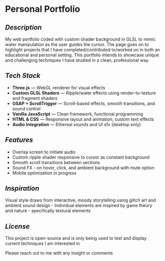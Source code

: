 # Personal Portfolio

## *Description*

My web portfolio coded with custom shader background in GLSL to mimic water manipulation as the user guides the cursor. The page goes on to highlight projects that I have completed/contributed to/worked on in both an educational and personal setting. This portfolio intends to showcase unique and challenging techniques I have studied in a clean, professional way.

## *Tech Stack* 

- **Three.js** — WebGL renderer for visual effects
- **Custom GLSL Shaders** — Ripple/water effects using render-to-texture and fragment shaders
- **GSAP + ScrollTrigger** — Scroll-based effects, smooth transitions, and sound control
- **Vanilla JavaScript** — Clean framework, functional programming
- **HTML & CSS** — Responsive layout and animation, custom text effects
- **Audio Integration** — Ethereal sounds and UI sfx (desktop only)

## *Features*

- Overlay screen to initiate audio
- Custom ripple shader responsive to cursor as constant background
- Smooth scroll transitions between sections
- Sound FX - on hover, click, and ambient background with mute option
- Mobile optimization in progress

## *Inspiration*

Visual style draws from interactive, moody storytelling using glitch art and ambient sound design -
Individual elements are inspired by game theory and nature - specifically textural elements

## *License*

This project is open-source and is only being used to test and display current techniques I am interested in

Please reach out to me with any insight or comments
